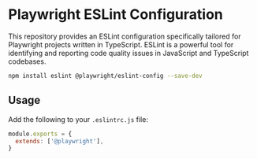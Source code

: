 # Playwright ESLint Configuration

This repository provides an ESLint configuration specifically tailored for Playwright projects written in TypeScript. ESLint is a powerful tool for identifying and reporting code quality issues in JavaScript and TypeScript codebases.

```sh
npm install eslint @playwright/eslint-config --save-dev
```

## Usage

Add the following to your `.eslintrc.js` file:

```js
module.exports = {
  extends: ['@playwright'],
}
```
